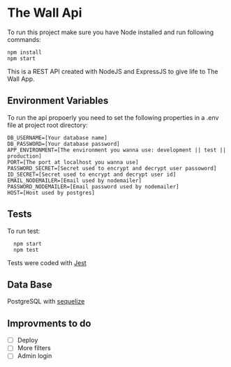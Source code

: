 # The Wall Api

To run this project make sure you have Node installed and run following commands:

    npm install
    npm start

<p>
This is a REST API created with NodeJS and ExpressJS to give life to The Wall App.

## Environment Variables

To run the api propoerly you need to set the following properties in a .env file at project root directory:

    DB_USERNAME=[Your database name]
    DB_PASSWORD=[Your database password]
    APP_ENVIRONMENT=[The environment you wanna use: development || test || production]
    PORT=[The port at localhost you wanna use]
    PASSWORD_SECRET=[Secret used to encrypt and decrypt user passoword]
    ID_SECRET=[Secret used to encrypt and decrypt user id]
    EMAIL_NODEMAILER=[Email used by nodemailer]
    PASSWORD_NODEMAILER=[Email password used by nodemailer]
    HOST=[Host used by postgres]

## Tests

To run test:

      npm start
      npm test

Tests were coded with [Jest](https://jestjs.io/)

## Data Base

PostgreSQL with [sequelize](https://sequelize.org/)

## Improvments to do

- [ ] Deploy
- [ ] More filters
- [ ] Admin login
